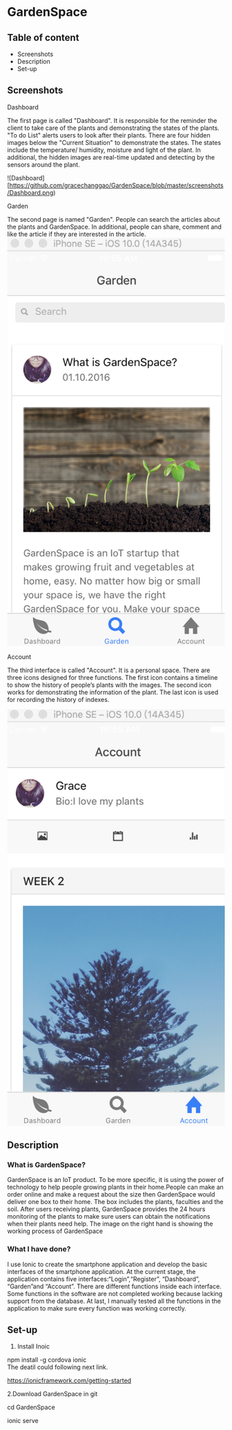 # GardenSpace

## Table of content

- Screenshots
- Description
- Set-up


## Screenshots
Dashboard

The first page is called "Dashboard". It is responsible for the reminder the client to take care of the plants and demonstrating the states of the plants. "To do List" alerts users to look after their plants. There are four hidden images below the "Current Situation" to demonstrate the states. The states include the temperature/ humidity, moisture and light of the plant. In additional, the hidden images are real-time updated and detecting by the sensors around the plant.

![Dashboard][https://github.com/gracechanggao/GardenSpace/blob/master/screenshots/Dashboard.png)

Garden

The second page is named "Garden". People can search the articles about the plants and GardenSpace. In additional, people can share, comment and like the article if they are interested in the article.
![Garden](https://github.com/gracechanggao/GardenSpace/blob/master/screenshots/Garden.png)

Account 

The third interface is called "Account". It is a personal space. There are three icons designed for three functions. The first icon contains a timeline to show the history of people’s plants with the images. The second icon works for demonstrating the information of the plant. The last icon is used for recording the history of indexes.

![Account](https://github.com/gracechanggao/GardenSpace/blob/master/screenshots/3.png)

## Description

### What is GardenSpace? 
GardenSpace is an IoT product. To be more specific, it is using the power of technology to help people growing plants in their home.People can make an order online and make a request about the size then GardenSpace would deliver one box to their home. The box includes the plants, faculties and the soil. After users receiving plants, GardenSpace provides the 24 hours monitoring of the plants to make sure users can obtain the notifications when their plants need help. The image on the right hand is showing the working process of GardenSpace

### What I have done?  

I use Ionic to create the smartphone application and develop the basic interfaces of the smartphone application. At the current stage, the application contains five interfaces:“Login”,“Register”, “Dashboard”, “Garden”and “Account”.  There are different functions inside each interface. Some functions in the software are not completed working because lacking support from the database. At last, I manually tested all the functions in the application to make sure every function was working correctly.

## Set-up  

1. Install Inoic  

npm install -g cordova ionic  
The deatil could following next link.  

https://ionicframework.com/getting-started  


2.Download GardenSpace in git  

cd GardenSpace  

ionic serve
